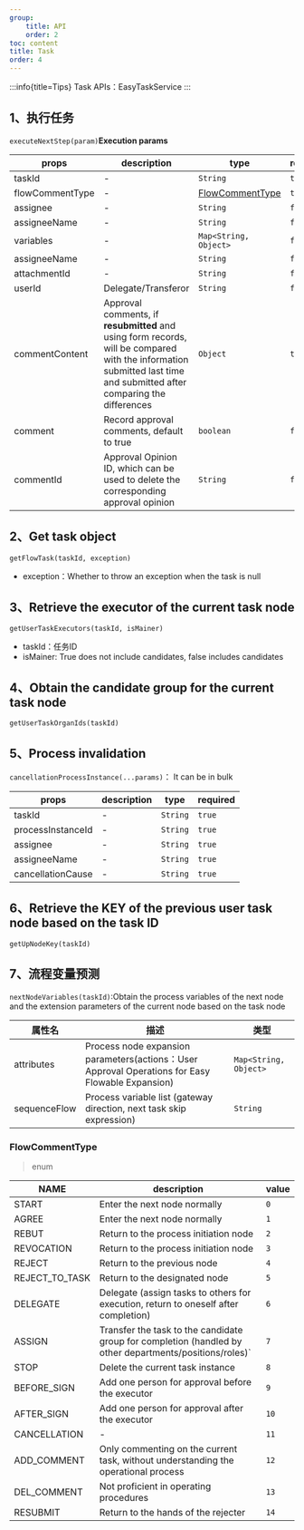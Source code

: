 ```yaml
---
group:
    title: API
    order: 2
toc: content
title: Task
order: 4
---
```

:::info{title=Tips}
Task APIs：EasyTaskService
:::


## 1、执行任务
`executeNextStep(param)`**Execution params**

|     props      | description                                     | type        | required |
|-----------------|-------------------------------------------------|--------------------------|---------|
| taskId          | -                                               | `String`                 | `true`  |
| flowCommentType | -                                               | [FlowCommentType](#FlowCommentType) | `true`  |
| assignee        | -                                               | `String`                 | `false` |
| assigneeName    | -                                               | `String`                 | `false` |
| variables       | -                                               | `Map<String, Object>`    | `false` |
| assigneeName    | -                                               | `String`                 | `false` |
| attachmentId    | -                                               | `String`                 | `false` |
| userId          | Delegate/Transferor                             | `String`                 | `false` |
| commentContent  | Approval comments, if **resubmitted** and using form records, will be compared with the information submitted last time and submitted after comparing the differences | `Object`                 | `true`  |
| comment         | Record approval comments, default to true                                 | `boolean`                 | `false` |
| commentId       | Approval Opinion ID, which can be used to delete the corresponding approval opinion                          | `String`                 | `false` |

## 2、Get task object
`getFlowTask(taskId, exception)`
- exception：Whether to throw an exception when the task is null

## 3、Retrieve the executor of the current task node
`getUserTaskExecutors(taskId, isMainer)`
- taskId：任务ID
- isMainer: True does not include candidates, false includes candidates

## 4、Obtain the candidate group for the current task node
`getUserTaskOrganIds(taskId)`

## 5、Process invalidation
`cancellationProcessInstance(...params)`： It can be in bulk

|     props      | description | type        | required |
|--------------------|-------------|------------|---------|
| taskId             | -           | `String`   | `true`  |
| processInstanceId  | -           | `String`   | `true`  |
| assignee           | -           | `String`   | `true`  |
| assigneeName       | -           | `String`   | `true`  |
| cancellationCause  | -           | `String`   | `true`  |

## 6、Retrieve the KEY of the previous user task node based on the task ID
`getUpNodeKey(taskId)`

## 7、流程变量预测
`nextNodeVariables(taskId)`:Obtain the process variables of the next node and the extension parameters of the current node based on the task node

| 属性名               | 描述                                                                                              | 类型         |
|-------------------|-------------------------------------------------------------------------------------------------|------------|
| attributes        | Process node expansion parameters(actions：User Approval Operations for Easy Flowable Expansion) | `Map<String, Object>`   |
| sequenceFlow | Process variable list (gateway direction, next task skip expression)                            | `String`   |

### FlowCommentType
> enum

| NAME           | description                                                                                             | value |
|----------------|---------------------------------------------------------------------------------------------------------|-------|
| START          | Enter the next node normally                                                                            | `0`   |
| AGREE          | Enter the next node normally                                                                            | `1`   |
| REBUT          | Return to the process initiation node                                                                   | `2`   |
| REVOCATION     | Return to the process initiation node                                                                   | `3`   |
| REJECT         | Return to the previous node                                                                             | `4`   |
| REJECT_TO_TASK | Return to the designated node                                                                           | `5`   |
| DELEGATE       | Delegate (assign tasks to others for execution, return to oneself after completion)                     | `6`   |
| ASSIGN         | Transfer the task to the candidate group for completion (handled by other departments/positions/roles)` | `7`   |
| STOP           | Delete the current task instance                                                                        | `8`   |
| BEFORE_SIGN    | Add one person for approval before the executor                                                         | `9`   |
| AFTER_SIGN     | Add one person for approval after the executor                                                          | `10`  |
| CANCELLATION   | -                                                                                                       | `11`  |
| ADD_COMMENT    | Only commenting on the current task, without understanding the operational process                      | `12`  |
| DEL_COMMENT    | Not proficient in operating procedures                                                                  | `13`  |
| RESUBMIT       | Return to the hands of the rejecter                                                                     | `14`  |

